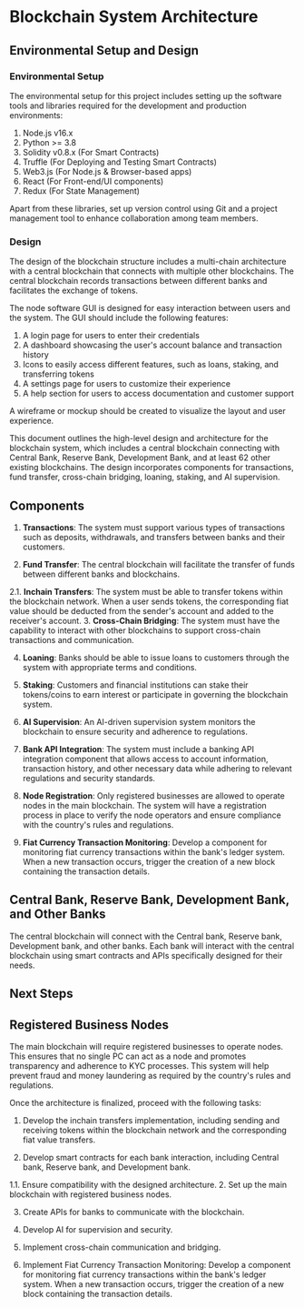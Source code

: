 # Blockchain System Architecture
## Environmental Setup and Design

### Environmental Setup

The environmental setup for this project includes setting up the software tools and libraries required for the development and production environments:

1. Node.js v16.x
2. Python >= 3.8
3. Solidity v0.8.x (For Smart Contracts)
4. Truffle (For Deploying and Testing Smart Contracts)
5. Web3.js (For Node.js & Browser-based apps)
6. React (For Front-end/UI components)
7. Redux (For State Management)

Apart from these libraries, set up version control using Git and a project management tool to enhance collaboration among team members.

### Design

The design of the blockchain structure includes a multi-chain architecture with a central blockchain that connects with multiple other blockchains. The central blockchain records transactions between different banks and facilitates the exchange of tokens.

The node software GUI is designed for easy interaction between users and the system. The GUI should include the following features:

1. A login page for users to enter their credentials
2. A dashboard showcasing the user's account balance and transaction history
3. Icons to easily access different features, such as loans, staking, and transferring tokens
4. A settings page for users to customize their experience
5. A help section for users to access documentation and customer support

A wireframe or mockup should be created to visualize the layout and user experience.

This document outlines the high-level design and architecture for the blockchain system, which includes a central blockchain connecting with Central Bank, Reserve Bank, Development Bank, and at least 62 other existing blockchains. The design incorporates components for transactions, fund transfer, cross-chain bridging, loaning, staking, and AI supervision.



## Components



1. **Transactions**: The system must support various types of transactions such as deposits, withdrawals, and transfers between banks and their customers.

2. **Fund Transfer**: The central blockchain will facilitate the transfer of funds between different banks and blockchains.


2.1. **Inchain Transfers**: The system must be able to transfer tokens within the blockchain network. When a user sends tokens, the corresponding fiat value should be deducted from the sender's account and added to the receiver's account.
3. **Cross-Chain Bridging**: The system must have the capability to interact with other blockchains to support cross-chain transactions and communication.

4. **Loaning**: Banks should be able to issue loans to customers through the system with appropriate terms and conditions.

5. **Staking**: Customers and financial institutions can stake their tokens/coins to earn interest or participate in governing the blockchain system.

6. **AI Supervision**: An AI-driven supervision system monitors the blockchain to ensure security and adherence to regulations.
7. **Bank API Integration**: The system must include a banking API integration component that allows access to account information, transaction history, and other necessary data while adhering to relevant regulations and security standards.
7. **Node Registration**: Only registered businesses are allowed to operate nodes in the main blockchain. The system will have a registration process in place to verify the node operators and ensure compliance with the country's rules and regulations.

8. **Fiat Currency Transaction Monitoring**: Develop a component for monitoring fiat currency transactions within the bank's ledger system. When a new transaction occurs, trigger the creation of a new block containing the transaction details.



## Central Bank, Reserve Bank, Development Bank, and Other Banks



The central blockchain will connect with the Central bank, Reserve bank, Development bank, and other banks. Each bank will interact with the central blockchain using smart contracts and APIs specifically designed for their needs.



## Next Steps
## Registered Business Nodes

The main blockchain will require registered businesses to operate nodes. This ensures that no single PC can act as a node and promotes transparency and adherence to KYC processes. This system will help prevent fraud and money laundering as required by the country's rules and regulations.





Once the architecture is finalized, proceed with the following tasks:
1. Develop the inchain transfers implementation, including sending and receiving tokens within the blockchain network and the corresponding fiat value transfers.

1. Develop smart contracts for each bank interaction, including Central bank, Reserve bank, and Development bank.

1.1. Ensure compatibility with the designed architecture.
2. Set up the main blockchain with registered business nodes.

3. Create APIs for banks to communicate with the blockchain.

4. Develop AI for supervision and security.

5. Implement cross-chain communication and bridging.


6. Implement Fiat Currency Transaction Monitoring: Develop a component for monitoring fiat currency transactions within the bank's ledger system. When a new transaction occurs, trigger the creation of a new block containing the transaction details.






